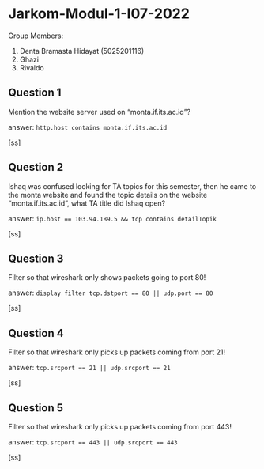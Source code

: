 # Jarkom-Modul-1-I07-2022

Group Members:
1. Denta Bramasta Hidayat (5025201116)
2. Ghazi
3. Rivaldo


## Question 1
Mention the website server used on “monta.if.its.ac.id”? 

answer: `http.host contains monta.if.its.ac.id`

[ss]

## Question 2
Ishaq was confused looking for TA topics for this semester, then he came to the monta website and found the topic details on the website “monta.if.its.ac.id”, what TA title did Ishaq open?

answer: `ip.host == 103.94.189.5 && tcp contains detailTopik`

[ss]

## Question 3
Filter so that wireshark only shows packets going to port 80!

answer: `display filter tcp.dstport == 80 || udp.port == 80`

[ss]

## Question 4
Filter so that wireshark only picks up packets coming from port 21!

answer: `tcp.srcport == 21 || udp.srcport == 21`

[ss]

## Question 5
Filter so that wireshark only picks up packets coming from port 443!

answer: `tcp.srcport == 443 || udp.srcport == 443`

[ss]



